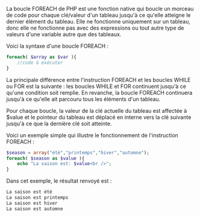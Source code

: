 La boucle FOREACH de PHP est une fonction native qui boucle un morceau de code pour chaque clé/valeur d'un tableau jusqu'à ce qu'elle atteigne le dernier élément du tableau. Elle ne fonctionne uniquement sur un tableau, donc elle ne fonctionne pas avec des expressions ou tout autre type de valeurs d'une variable autre que des tableaux.

Voici la syntaxe d'une boucle FOREACH :

``` php
foreach( $array as $var ){ 
    //code à exécuter
}
```

La principale différence entre l'instruction FOREACH et les boucles WHILE ou FOR est la suivante : les boucles WHILE et FOR continuent jusqu'à ce qu'une condition soit remplie. En revanche, la boucle FOREACH continuera jusqu'à ce qu'elle ait parcouru tous les éléments d'un tableau.

Pour chaque boucle, la valeur de la clé actuelle du tableau est affectée à $value et le pointeur du tableau est déplacé en interne vers la clé suivante jusqu'à ce que la dernière clé soit atteinte.

Voici un exemple simple qui illustre le fonctionnement de l'instruction FOREACH :

``` php
$season = array("été","printemps","hiver","automne"); 
foreach( $season as $value ){ 
    echo "La saison est: $value<br />"; 
}
```

Dans cet exemple, le résultat renvoyé est :

``` php
La saison est été
La saison est printemps
La saison est hiver
La saison est automne
```